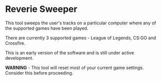 # Reverie Sweeper

This tool sweeps the user's tracks on a particular computer where any of the supported games have been played.

There are currently 3 supported games - League of Legends, CS:GO and Crossfire.

This is an early version of the software and is still under active development.

**WARNING** - This tool will reset most of your current game settings. Consider this before proceeding.

